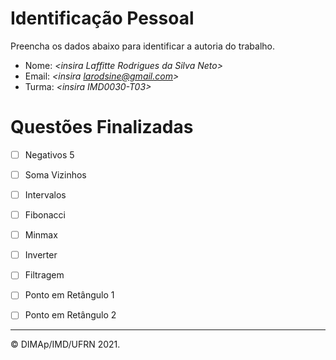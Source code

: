 ﻿# Identificação Pessoal

Preencha os dados abaixo para identificar a autoria do trabalho.

- Nome: *\<insira Laffitte Rodrigues da Silva Neto>*
- Email: *\<insira larodsine@gmail.com>*
- Turma: *\<insira IMD0030-T03>*

# Questões Finalizadas

- [ ] Negativos 5
- [ ] Soma Vizinhos
- [ ] Intervalos
- [ ] Fibonacci
- [ ] Minmax
- [ ] Inverter
- [ ] Filtragem
- [ ] Ponto em Retângulo 1
- [ ] Ponto em Retângulo 2


--------
&copy; DIMAp/IMD/UFRN 2021.
